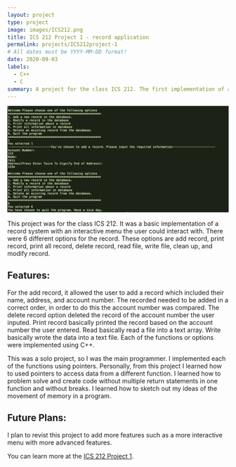 ```yaml
---
layout: project
type: project
image: images/ICS212.png
title: ICS 212 Project 1 - record application
permalink: projects/ICS212project-1
# All dates must be YYYY-MM-DD format!
date: 2020-09-03
labels:
  - C++
  - C
summary: A project for the class ICS 212. The first implementation of a record application.
---
```


<img class="ui floated rounded image" src="/images/ICS212Proj1.png" alt="NONE">


This project was for the class ICS 212. It was a basic implementation of a record system with an interactive menu the user could interact with. There were 6 different options for the record. These options are add record, print record, print all record, delete record, read file, write file, clean up, and modify record.

## Features:

For the add record, it allowed the user to add a record which included their name, address, and account number. The recorded needed to be added in a correct order, in order to do this the account number was compared. The delete record option deleted the record of the account number the user inputed. Print record basically printed the record based on the account number the user entered. Read basically read a file into a text array. Write basically wrote the data into a text file. Each of the functions or options were implemented using C++. 

This was a solo project, so I was the main programmer. I implemented each of the functions using pointers. Personally, from this project I learned how to used pointers to access data from a different function. I learned how to problem solve and create code without multiple return statements in one function and without breaks. I learned how to sketch out my ideas of the movement of memory in a program. 

## Future Plans:

I plan to revist this project to add more features such as a more interactive menu with more advanced features. 


You can learn more at the [ICS 212 Project 1](https://github.com/CalianaFortin/ICS-212-Project1).



